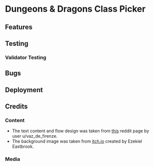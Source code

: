 # Dungeons & Dragons Class Picker

## Features

## Testing

### Validator Testing

## Bugs

## Deployment

## Credits

### Content

- The text content and flow design was taken from [this](https://www.reddit.com/r/DnD/comments/cbxw9f/class_selection_chart_now_with_extra_warlock/) reddit page by user u/vaz_de_firenze.
- The background image was taken from [itch.io](https://ezekiel-eastbrook.itch.io/1000-magical-fantasy-anime-visual-novel-backgrounds) created by Ezekiel Eastbrook.

### Media
